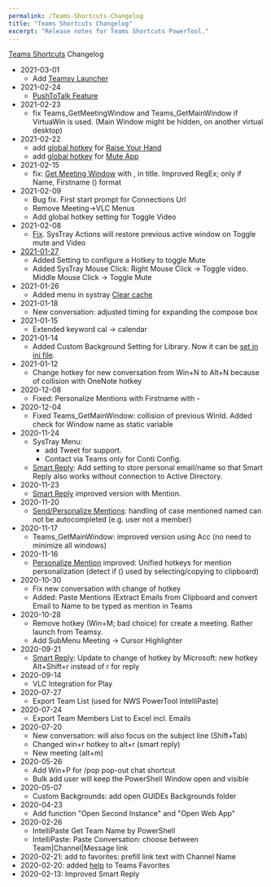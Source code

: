 ```yaml
---
permalink: /Teams-Shortcuts-Changelog
title: "Teams Shortcuts Changelog"
excerpt: "Release notes for Teams Shortcuts PowerTool."
---
```


[Teams Shortcuts](Teams-Shortcuts) Changelog

* 2021-03-01
  - Add [Teamsy Launcher](Teamsy-Launcher)
* 2021-02-24
  - [PushToTalk Feature](https://tdalon.blogspot.com/2021/02/teams-push-to-talk.html)
* 2021-02-23
  - fix Teams_GetMeetingWindow and Teams_GetMainWindow if VirtuaWin is used. (Main Window might be hidden, on another virtual desktop)
* 2021-02-22
	- add [global hotkey](https://tdalon.github.io/ahk/teams-global-hotkeys) for [Raise Your Hand](https://tdalon.blogspot.com/2021/02/teams-raise-hand.html)
	- add [global hotkey](https://tdalon.github.io/ahk/teams-global-hotkeys) for [Mute App](https://tdalon.blogspot.com/2021/02/teams-mute-app.html)
* 2021-02-15
	- fix: [Get Meeting Window](https://tdalon.blogspot.com/2020/10/get-teams-window-ahk.html#getmeetingwindow) with , in title. Improved RegEx; only if Name, Firstname () format
* 2021-02-09
	- Bug fix. First start prompt for Connections Url
	- Remove Meeting->VLC Menus
	- Add global hotkey setting for Toggle Video
* 2021-02-08
	- [Fix](https://tdalon.blogspot.com/2021/02/ahk-tray-no-active-window.html). SysTray Actions will restore previous active window on Toggle mute and Video
* [2021-01-27](https://tdalon.blogspot.com/2021/02/teams-shortcuts-new-features-202101.html)
	- Added Setting to configure a Hotkey to toggle Mute
	- Added SysTray Mouse Click: Right Mouse Click -> Toggle video. Middle Mouse Click -> Toggle Mute
* 2021-01-26
	- Added menu in systray [Clear cache](https://tdalon.blogspot.com/2021/01/teams-clear-cache.html)
* 2021-01-18
	- New conversation: adjusted timing for expanding the compose box
* 2021-01-15
	- Extended keyword cal -> calendar
* 2021-01-14
	- Added Custom Background Setting for Library. Now it can be [set in ini file](https://tdalon.blogspot.com/2021/01/teams-custom-backgrounds.html#openlib).
* 2021-01-12
	- Change hotkey for new conversation from Win+N to Alt+N because of collision with OneNote hotkey
* 2020-12-08
	- Fixed: Personalize Mentions with Firstname with -
* 2020-12-04
  - Fixed Teams_GetMainWindow: collision of previous WinId. Added check for Window name as static variable
* 2020-11-24
  - SysTray Menu:
  	- add Tweet for support.
  	- Contact via Teams only for Conti Config.
  - [Smart Reply](https://tdalon.blogspot.com/2020/11/teams-shortcuts-smart-reply.html#getme): Add setting to store personal email/name so that Smart Reply also works without connection to Active Directory.
* 2020-11-23
	- [Smart Reply](https://tdalon.blogspot.com/2020/11/teams-shortcuts-smart-reply.html) improved version with Mention.
* 2020-11-20
	- [Send/Personalize Mentions](https://tdalon.blogspot.com/2020/11/teams-shortcuts-personalize-mentions.html): handling of case mentioned named can not be autocompleted (e.g. user not a member)
* 2020-11-17
  - Teams_GetMainWindow: improved version using Acc (no need to minimize all windows)
* 2020-11-16
	- [Personalize Mention](https://tdalon.blogspot.com/2020/11/teams-shortcuts-personalize-mentions.html) improved: Unified hotkeys for mention personalization (detect if () used by selecting/copying to clipboard)
* 2020-10-30
	- Fix new conversation with change of hotkey
	- Added: Paste Mentions (Extract Emails from Clipboard and convert Email to Name to be typed as mention in Teams
* 2020-10-28
  - Remove hotkey (Win+M; bad choice) for create a meeting. Rather launch from Teamsy.
  - Add SubMenu Meeting -> Cursor Highlighter
* 2020-09-21
    * [Smart Reply](https://tdalon.blogspot.com/2020/11/teams-shortcuts-smart-reply.html): Update to change of hotkey by Microsoft: new hotkey Alt+Shift+r instead of r for reply
* 2020-09-14
    * VLC Integration for Play
* 2020-07-27
    * Export Team List (used for NWS PowerTool IntelliPaste)
* 2020-07-24
    * Export Team Members List to Excel incl. Emails
* 2020-07-20
    * New conversation: will also focus on the subject line (Shift+Tab)
    * Changed win+r hotkey to alt+r (smart reply)
    * New meeting (alt+m)
* 2020-05-26
    * Add Win+P for /pop pop-out chat shortcut
    * Bulk add user will keep the PowerShell Window open and visible
* 2020-05-07
    * Custom Backgrounds: add open GUIDEs Backgrounds folder
* 2020-04-23
    * Add function "Open Second Instance" and "Open Web App"
* 2020-02-26
    * IntelliPaste Get Team Name by PowerShell
    * IntelliPaste: Paste Conversation: choose between Team|Channel|Message link
* 2020-02-21: add to favorites: prefill link text with Channel Name
* 2020-02-20: added [help](https://connext.conti.de/blogs/tdalon/entry/teams_shortcuts_ahk) to Teams Favorites
* 2020-02-13: Improved Smart Reply
